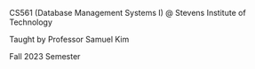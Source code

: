 CS561 (Database Management Systems I) @ Stevens Institute of Technology

Taught by Professor Samuel Kim 

Fall 2023 Semester
